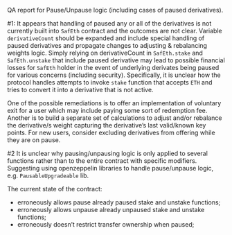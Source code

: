 QA report for Pause/Unpause logic (including cases of paused derivatives).

#1:
It appears that handling of paused any or all of the derivatives is not
currently built into `SafEth` contract and the outcomes are not clear.
Variable `derivativeCount` should be expanded and include special handling
of paused derivatives and propagate changes to adjusting & rebalancing
weights logic.
Simply relying on derivativeCount in `SafEth.stake` and `SafEth.unstake`
that include paused derivative may lead to possible financial losses for
`SafEth` holder in the event of underlying derivates being paused for
various concerns (including security).
Specifically, it is unclear how the protocol handles attempts to invoke
`stake` function that accepts `ETH` and tries to convert it into a
derivative that is not active.

One of the possible remediations is to offer an implementation of voluntary
exit for a user which may include paying some sort of redemption fee.
Another is to build a separate set of calculations to adjust and/or
rebalance the derivative/s weight capturing the derivative’s last
valid/known key points.
For new users, consider excluding derivatives from offering while they are
on pause.

#2
It is unclear why pausing/unpausing logic is only applied to several
functions rather than to the entire contract with specific modifiers.
Suggesting using openzeppelin libraries to handle pause/unpause logic, e.g.
`PausableUpgradeable` lib.

The current state of the contract:

- erroneously allows pause already paused stake and unstake functions;
- erroneously allows unpause already unpaused stake and unstake functions;
- erroneously doesn’t restrict transfer ownership when paused;
